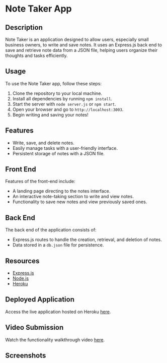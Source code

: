 # Note Taker App

## Description

Note Taker is an application designed to allow users, especially small business owners, to write and save notes. It uses an Express.js back end to save and retrieve note data from a JSON file, helping users organize their thoughts and tasks efficiently.

## Usage

To use the Note Taker app, follow these steps:

1. Clone the repository to your local machine.
2. Install all dependencies by running `npm install`.
3. Start the server with `node server.js` or `npm start`.
4. Open your browser and go to `http://localhost:3003`.
5. Begin writing and saving your notes!

## Features

- Write, save, and delete notes.
- Easily manage tasks with a user-friendly interface.
- Persistent storage of notes with a JSON file.

## Front End

Features of the front-end include:

- A landing page directing to the notes interface.
- An interactive note-taking section to write and view notes.
- Functionality to save new notes and view previously saved ones.

## Back End

The back end of the application consists of:

- Express.js routes to handle the creation, retrieval, and deletion of notes.
- Data stored in a `db.json` file for persistence.

## Resources

- [Express.js](https://expressjs.com/)
- [Node.js](https://nodejs.org/)
- [Heroku](https://www.heroku.com/)

## Deployed Application

Access the live application hosted on Heroku [here](https://dale-note-taker-cde1e4f7af68.herokuapp.com/).

## Video Submission

Watch the functionality walkthrough video [here](#).

## Screenshots

